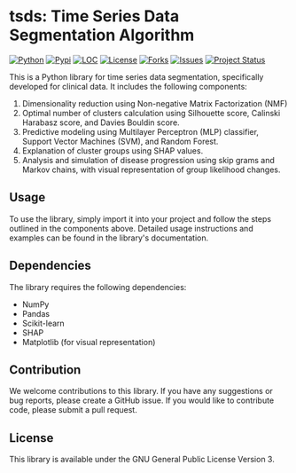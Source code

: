 # tsds: Time Series Data Segmentation Algorithm

[![Python](https://img.shields.io/pypi/pyversions/tsds)](https://img.shields.io/pypi/pyversions/tsds)
[![Pypi](https://img.shields.io/pypi/v/tsds)](https://pypi.org/project/tsds/)
[![LOC](https://sloc.xyz/github/jakobudovic/tsds/?category=code)](https://github.com/jakobudovic/tsds/)
[![License](https://img.shields.io/badge/license-GNU-green.svg)](https://github.com/jakobudovic/tsds/blob/master/LICENSE)
[![Forks](https://img.shields.io/github/forks/jakobudovic/tsds.svg)](https://github.com/jakobudovic/tsds/network)
[![Issues](https://img.shields.io/github/issues/jakobudovic/tsds.svg)](https://github.com/jakobudovic/tsds/issues)
[![Project Status](http://www.repostatus.org/badges/latest/active.svg)](http://www.repostatus.org/#active)

This is a Python library for time series data segmentation, specifically developed for clinical data. It includes the following components:

1. Dimensionality reduction using Non-negative Matrix Factorization (NMF)
2. Optimal number of clusters calculation using Silhouette score, Calinski Harabasz score, and Davies Bouldin score.
3. Predictive modeling using Multilayer Perceptron (MLP) classifier, Support Vector Machines (SVM), and Random Forest.
4. Explanation of cluster groups using SHAP values.
5. Analysis and simulation of disease progression using skip grams and Markov chains, with visual representation of group likelihood changes.

## Usage

To use the library, simply import it into your project and follow the steps outlined in the components above. Detailed usage instructions and examples can be found in the library's documentation.

## Dependencies

The library requires the following dependencies:

- NumPy
- Pandas
- Scikit-learn
- SHAP
- Matplotlib (for visual representation)

## Contribution

We welcome contributions to this library. If you have any suggestions or bug reports, please create a GitHub issue. If you would like to contribute code, please submit a pull request.

## License

This library is available under the GNU General Public License Version 3.
